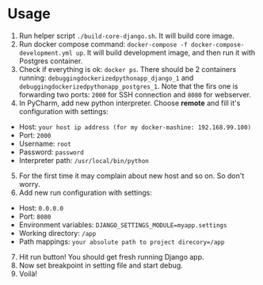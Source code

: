 # Usage
1. Run helper script `./build-core-django.sh`. It will build core image.
2. Run docker compose command: `docker-compose -f docker-compose-development.yml up`. It will build development image, and then run it with Postgres container.
3. Check if everything is ok: `docker ps`. There should be 2 containers running: `debuggingdockerizedpythonapp_django_1` and `debuggingdockerizedpythonapp_postgres_1`. Note that the firs one is forwarding two ports: `2000` for SSH connection and `8080` for webserver.
4. In PyCharm, add new python interpreter. Choose **remote** and fill it's configuration with settings:
  - Host: `your host ip address (for my docker-mashine: 192.168.99.100)`
  -  Port: `2000`
  - Username: `root`
  - Password: `password`
  - Interpreter path: `/usr/local/bin/python`
5. For the first time it may complain about new host and so on. So don't worry.
6. Add new run configuration with settings:
  - Host: `0.0.0.0`
  - Port: `8080`
  - Environment variables: `DJANGO_SETTINGS_MODULE=myapp.settings`
  - Working directory: `/app`
  - Path mappings: `your absolute path to project direcory=/app`
7. Hit run button! You should get fresh running Django app.
8. Now set breakpoint in setting file and start debug.
9. Voilà!
